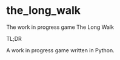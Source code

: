 # the_long_walk
The work in progress game The Long Walk

TL;DR

A work in progress game written in Python.
